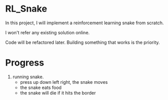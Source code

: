 # RL_Snake
In this project, I will implement a reinforcement learning snake from scratch.

I won't refer any existing solution online.
 
Code will be refactored later. Building something that works is the priority.

# Progress
1. running snake. 
   - press up down left right, the snake moves
   - the snake eats food
   - the snake will die if it hits the border